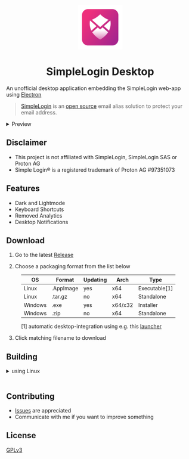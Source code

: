 <div align="center"> <img src="https://raw.githubusercontent.com/hyperacuity/simplelogin-desktop/main/resources/source.svg" style="height: 120px;"/></div>

<h1 align="center">SimpleLogin Desktop</h1>

An unofficial desktop application embedding the SimpleLogin web-app using [Electron](https://github.com/electron/electron)

> [SimpleLogin](https://simplelogin.io) is an [open source](https://github.com/simple-login) email alias solution to protect your email address.

<details>
<summary>Preview</summary>
<div>
  <img src="https://raw.githubusercontent.com/hyperacuity/simplelogin-desktop/main/assets/preview/alias.png" title="Dashboard on Linux">
  <div>
      <img src="https://raw.githubusercontent.com/hyperacuity/simplelogin-desktop/main/assets/preview/toggle.png" title="Theme Toggle"/>
      <img src="https://raw.githubusercontent.com/hyperacuity/simplelogin-desktop/main/assets/preview/hotkeys.png" title="Navigation Menu"/>
    </div>
</div>
</details>

## Disclaimer

- This project is not affiliated with SimpleLogin, SimpleLogin SAS or Proton AG
- Simple Login® is a registered trademark of Proton AG #97351073

## Features
- Dark and Lightmode
- Keyboard Shortcuts
- Removed Analytics
- Desktop Notifications

## Download

1. Go to the latest [Release](https://github.com/hyperacuity/simplelogin-desktop/releases/latest)

2. Choose a packaging format from the list below
<div style="margin-left: 40px;">

| OS      	| Format    	| Updating   	| Arch      | Type        	|
|---------	|-----------	|-----------	|---------	|-------------	|
| Linux   	| .AppImage 	| yes       	| x64     	| Executable[1]	|
| Linux   	| .tar.gz    	| no        	| x64     	| Standalone  	|
| Windows 	| .exe      	| yes       	| x64/x32 	| Installer    	|
| Windows 	| .zip      	| no        	| x64     	| Standalone  	|

[1] automatic desktop-integration using e.g. this [launcher](https://github.com/TheAssassin/AppImageLauncher) 
</div>

3. Click matching filename to download

## Building
<details>
<summary>using Linux</summary>

0. Install dependencies
```
bash >= 5.2.15 
git  >= 2.39.2
node >= 18.12.1
yarn >= 3.3.1
```
1. Clone repository\
`git clone https://github.com/hyperacuity/simplelogin-desktop.git`
2. Change directory\
`cd ./simplelogin-desktop`

#### for Linux:
3. Run with\
`yarn build`

#### for Windows:

3. [Docker](https://www.docker.com/) is required. [Install](https://docs.docker.com/engine/install/#server) it and see [this](https://www.electron.build/multi-platform-build.html#docker) page for more information

4. Start container with
```bash
docker run --rm -ti \
 --env-file <(env | grep -iE 'DEBUG|NODE_|ELECTRON_|YARN_|NPM_|CI|CIRCLE|TRAVIS_TAG|TRAVIS|TRAVIS_REPO_|TRAVIS_BUILD_|TRAVIS_BRANCH|TRAVIS_PULL_REQUEST_|APPVEYOR_|CSC_|GH_|GITHUB_|BT_|AWS_|STRIP|BUILD_') \
 --env ELECTRON_CACHE="/root/.cache/electron" \
 --env ELECTRON_BUILDER_CACHE="/root/.cache/electron-builder" \
 -v ${PWD}:/project \
 -v ${PWD##*/}-node-modules:/project/node_modules \
 -v ~/.cache/electron:/root/.cache/electron \
 -v ~/.cache/electron-builder:/root/.cache/electron-builder \
 electronuserland/builder:wine
```
5. Run with\
`yarn build-win`

</details>
<br/>

## Contributing

- [Issues](https://github.com/hyperacuity/simplelogin-desktop/issues) are appreciated 
- Communicate with me if you want to improve something

## License

[GPLv3](https://github.com/hyperacuity/simplelogin-desktop/blob/main/license.md)

